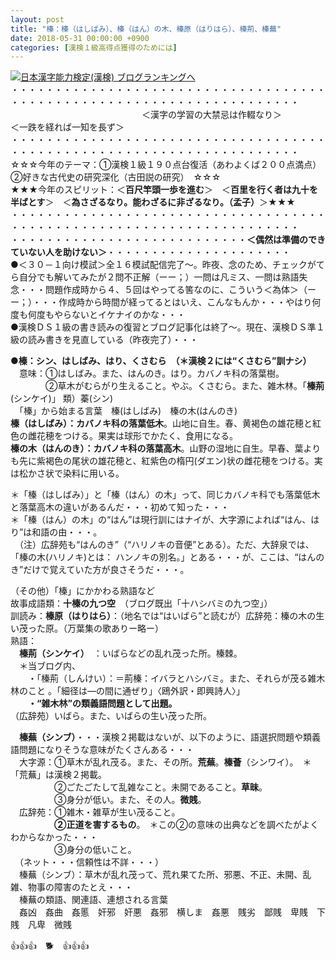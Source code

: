 ```yaml
---
layout: post
title: "榛：榛（はしばみ）、榛（はん）の木、榛原（はりはら）、榛荊、榛蕪"
date: 2018-05-31 00:00:00 +0900
categories: [漢検１級高得点獲得のためには]
---
```


[![](/syuusyuu9701/assets/images/榛：榛（はしばみ）、榛（はん）の木、榛原（はりはら）、榛荊、榛蕪-br_c_3028_1.gif)](http://blog.with2.net/link.php?1659096:3028 "日本漢字能力検定(漢検) ブログランキングへ")[日本漢字能力検定(漢検) ブログランキングへ](http://blog.with2.net/link.php?1659096:3028)  
・・・・・・・・・・・・・・・・・・・・・・・・・・・・・・・・・・・・・・・・・・・・・・・・・・・・・・・・・・・・・・・・・・・・・  
　　　　　　　　　　　　　　　＜漢字の学習の大禁忌は作輟なり＞　　　　　＜一跌を経れば一知を長ず＞　　　　　  
・・・・・・・・・・・・・・・・・・・・・・・・・・・・・・・・・・・・・・・・・・・・・・・・・・・・・・・・・・・・・・・・・・・・・  
☆☆☆今年のテーマ：①漢検１級１９０点台復活（あわよくば２００点満点）　②好きな古代史の研究深化（古田説の研究）　☆☆☆  
★★★今年のスピリット：＜**百尺竿頭一歩を進む**＞　＜**百里を行く者は九十を半ばとす**＞　＜**為さざるなり。能わざるに非ざるなり。（孟子）**＞★★★  
・・・・・・・・・・・・・・・・・・・・・・・・・・・・・・・・・・・・・・・・・・・・・・・・・・・・・・・・・・・・・・・・・・・・・  
・・・・・・・・・・・・・・・・・・・・・・・・・・・**＜偶然は準備のできていない人を助けない＞**・・・・・・・・・・・・・・・・・・・・・  
●＜３０－１向け模試＞全１６模試配信完了～。昨夜、念のため、チェックがてら自分でも解いてみたが２問不正解（ーー；）一問は凡ミス、一問は熟語失念・・・問題作成時から４、５回はやってる筈なのに、こういう＜為体＞（ーー；）・・・作成時から時間が経ってるとはいえ、こんなもんか・・・やはり何度も何度もやらないとイケナイのかな・・・  
●漢検ＤＳ１級の書き読みの復習とブログ記事化は終了～。現在、漢検ＤＳ準１級の読み書きを見直している（昨夜完了）・・・  
  
**●榛：シン、はしばみ、はり、くさむら　（＊漢検２には“くさむら”訓ナシ）**  
　意味：①はしばみ。また、はんのき。はり。カバノキ科の落葉樹。   
　　　　②草木がむらがり生えること。やぶ。くさむら。また、雑木林。「**榛荊**(シンケイ)」 類）蓁(シン)  
　「榛」から始まる言葉　榛(はしばみ)　榛の木(はんのき)  
**榛（はしばみ）：カバノキ科の落葉低木**。山地に自生。春、黄褐色の雄花穂と紅色の雌花穂をつける。果実は球形でかたく、食用になる。  
**榛の木（はんのき）：カバノキ科の落葉高木**。山野の湿地に自生。早春、葉よりも先に紫褐色の尾状の雄花穂と、紅紫色の楕円(ダエン)状の雌花穂をつける。実は松かさ状で染料に用いる。  
  
＊「榛（はしばみ）」と「榛（はん）の木」って、同じカバノキ科でも落葉低木と落葉高木の違いがあるんだ・・・初めて知った・・・  
＊「榛（はん）の木」の“はん”は現行訓にはナイが、大字源によれば“はん、はり”は和語の由・・・。  
　（注）広辞苑も“はんのき”（“ハリノキの音便”とある）。ただ、大辞泉では、「榛の木(ハリノキ)とは： ハンノキの別名。」とある・・・が、ここは、“はんのき”だけで覚えていた方が良さそうだ・・・。  
  
（その他）「榛」にかかわる熟語など  
故事成語類：**十榛の九つ空**　（ブログ既出「十ハシバミの九つ空」）  
訓読み：**榛原（はりはら）**：（地名では“はいばら”と読むが）広辞苑：榛の木の生い茂った原。（万葉集の歌ありー略ー）  
熟語：  
　**榛荊（シンケイ）**　：いばらなどの乱れ茂った所。榛棘。  
　＊当ブログ内、  
　　・「榛荊（しんけい）：＝荊榛：イバラとハシバミ。また、それらが茂る雑木林のこと 。「細径は―の間に通ぜり」〈鴎外訳・即興詩人〉」  
　　**・“雑木林”の類義語問題として出題。**  
（広辞苑）いばら。また、いばらの生い茂った所。  
  
　**榛蕪（シンブ）**・・・漢検２掲載はないが、以下のように、語選択問題や類義語問題になりそうな意味がたくさんある・・・  
　大字源：①草木が乱れ茂る。また、その所。**荒蕪**。**榛薈**（シンワイ）。　＊「荒蕪」は漢検２掲載。  
　　　　　②ごたごたして乱雑なこと。未開であること。**草昧**。  
　　　　　③身分が低い。また、その人。**微賎**。  
　広辞苑：①雑木・雑草が生い茂ること。  
　　　　　**②正道を害するもの**。　＊この②の意味の出典などを調べたがよくわからなかった・・・  
　　　　　③身分の低いこと。  
　（ネット・・・信頼性は不詳・・・）  
　榛蕪（シンブ）：草木が乱れ茂って、荒れ果てた所、邪悪、不正、未開、乱雑、物事の障害のたとえ・・・  
　榛蕪の類語、関連語、連想される言葉  
　姦凶　姦曲　姦慝　奸邪　奸悪　姦邪　横しま　姦悪　賎劣　鄙賎　卑賎　下賎　凡卑　微賎  
  
👍👍👍　🐕　👍👍👍